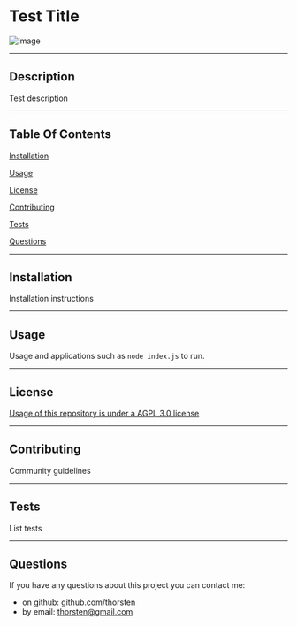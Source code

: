 # Test Title
  ![image](https://img.shields.io/badge/license-AGPL_3.0-blue.svg)

  ---

  ## Description

  Test description

  ---

  ## Table Of Contents


  [Installation](#installation)

  [Usage](#usage)

  [License](#license)

  [Contributing](#contributing)

  [Tests](#tests)

  [Questions](#questions)

  ---

  ## Installation

  Installation instructions

  ---

  ## Usage

  Usage and applications such as ``` node index.js ``` to run.

  ---

  ## License

  [Usage of this repository is under a AGPL 3.0 license](https://choosealicense.com/licenses/agpl-3.0/)

  ---

  ## Contributing

  Community guidelines

  ---

  ## Tests

  List tests

  ---

  ## Questions

  If you have any questions about this project you can contact me:
  - on github: github.com/thorsten
  - by email: thorsten@gmail.com


  